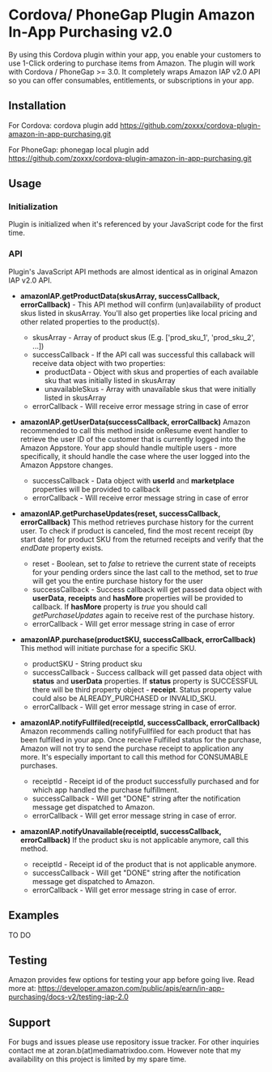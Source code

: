 # Cordova/ PhoneGap Plugin Amazon In-App Purchasing v2.0

By using this Cordova plugin within your app, you enable your customers to use 1-Click ordering to purchase items from Amazon. The plugin will work with Cordova / PhoneGap >= 3.0. It completely wraps Amazon IAP v2.0 API so you can offer consumables, entitlements, or subscriptions in your app.

## Installation

For Cordova:
	cordova plugin add https://github.com/zoxxx/cordova-plugin-amazon-in-app-purchasing.git

For PhoneGap:
	phonegap local plugin add https://github.com/zoxxx/cordova-plugin-amazon-in-app-purchasing.git

## Usage

### Initialization

Plugin is initialized when it's referenced by your JavaScript code for the first time.

### API

Plugin's JavaScript API methods are almost identical as in original Amazon IAP v2.0 API.

* **amazonIAP.getProductData(skusArray, successCallback, errorCallback)** - This API method will confirm (un)availability of product skus listed in skusArray. You'll also get properties like local pricing and other related properties to the product(s).
  * skusArray - Array of product skus (E.g. ['prod_sku_1', 'prod_sku_2', ...])
  * successCallback - If the API call was successful this callaback will receive data object with two properties:
    * productData - Object with skus and properties of each available sku that was initially listed in skusArray
    * unavailableSkus - Array with unavailable skus that were initially listed in skusArray
  * errorCallback - Will receive error message string in case of error

* **amazonIAP.getUserData(successCallback, errorCallback)**
Amazon recommended to call this method inside onResume event handler to retrieve the user ID of the customer that is currently logged into the Amazon Appstore. Your app should handle multiple users - more specifically, it should handle the case where the user logged into the Amazon Appstore changes.
  * successCallback - Data object with **userId** and **marketplace** properties will be provided to callback 
  * errorCallback - Will receive error message string in case of error

* **amazonIAP.getPurchaseUpdates(reset, successCallback, errorCallback)**
This method retrieves purchase history for the current user. To check if product is canceled, find the most recent receipt (by start date) for product SKU from the returned receipts and verify that the *endDate* property exists.
  * reset - Boolean, set to *false* to retrieve the current state of receipts for your pending orders since the last call to the method, set to *true* will get you the entire purchase history for the user
  * successCallback - Success callback will get passed data object with **userData**, **receipts** and **hasMore** properties will be provided to callback. If **hasMore** property is *true* you should call *getPurchaseUpdates* again to receive rest of the purchase history.
  * errorCallback - Will get error message string in case of error

* **amazonIAP.purchase(productSKU, successCallback, errorCallback)**
This method will initiate purchase for a specific SKU.
  * productSKU - String product sku
  * successCallback - Success callback will get passed data object with **status** and **userData** properties. If **status** property is SUCCESSFUL there will be third property object - **receipt**. Status property value could also be ALREADY_PURCHASED or INVALID_SKU.
  * errorCallback - Will get error message string in case of error.

* **amazonIAP.notifyFullfiled(receiptId, successCallback, errorCallback)**
Amazon recommends calling notifyFullfiled for each product that has been fulfilled in your app. Once receive Fulfilled status for the purchase, Amazon will not try to send the purchase receipt to application any more. It's especially important to call this method for CONSUMABLE purchases.
  * receiptId - Receipt id of the product successfully purchased and for which app handled the purchase fulfillment.
  * successCallback - Will get "DONE" string after the notification message get dispatched to Amazon.
  * errorCallback - Will get error message string in case of error.

* **amazonIAP.notifyUnavailable(receiptId, successCallback, errorCallback)**
If the product sku is not applicable anymore, call this method.
  * receiptId - Receipt id of the product that is not applicable anymore.
  * successCallback - Will get "DONE" string after the notification message get dispatched to Amazon.
  * errorCallback - Will get error message string in case of error.

## Examples

TO DO

## Testing

Amazon provides few options for testing your app before going live. Read more at: https://developer.amazon.com/public/apis/earn/in-app-purchasing/docs-v2/testing-iap-2.0



## Support

For bugs and issues please use repository issue tracker. For other inquiries contact me at zoran.b(at)mediamatrixdoo.com. However note that my availability on this project is limited by my spare time.


